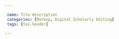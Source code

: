 ```yaml
---
 
 name: file description
 categories: [Markup, Digital Scholarly Editing]
 tags: [tei-header]

---
```

